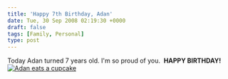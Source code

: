 ```yaml
---
title: 'Happy 7th Birthday, Adan'
date: Tue, 30 Sep 2008 02:19:30 +0000
draft: false
tags: [Family, Personal]
type: post
---
```


Today Adan turned 7 years old. I'm so proud of you.  **HAPPY BIRTHDAY!** [![](http://familiarodriguez.smugmug.com/photos/383391903_7yoGh-L.jpg "Adan eats a cupcake")](http://familiarodriguez.smugmug.com/gallery/6102582_pFtdJ//383391903_7yoGh)